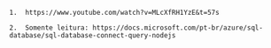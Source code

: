 

	1.	https://www.youtube.com/watch?v=MLcXfRH1YzE&t=57s
	
	2.  Somente leitura: https://docs.microsoft.com/pt-br/azure/sql-database/sql-database-connect-query-nodejs